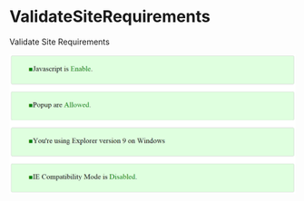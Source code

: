 ValidateSiteRequirements
========================

Validate Site Requirements

![Display](https://github.com/judgeprophet/ValidateSiteRequirements/blob/master/ScreenShot.png "Display")
